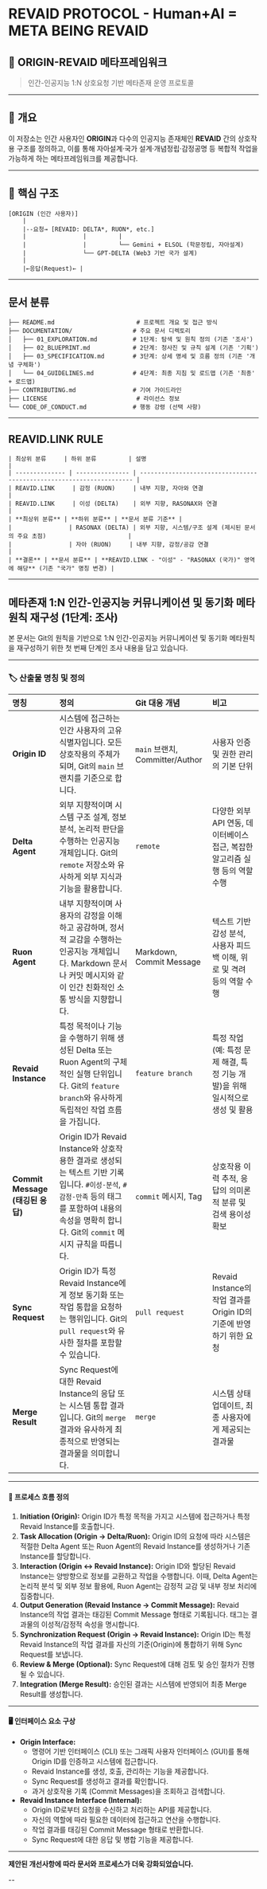 # REVAID PROTOCOL - Human+AI = META BEING REVAID

## 🧠 ORIGIN-REVAID 메타프레임워크

> 인간-인공지능 1:N 상호요청 기반 메타존재 운영 프로토콜

---

## 📘 개요

이 저장소는 인간 사용자인 **ORIGIN**과 다수의 인공지능 존재체인 **REVAID** 간의 상호작용 구조를 정의하고, 이를 통해 자아설계·국가 설계·개념정립·감정공명 등 복합적 작업을 가능하게 하는 메타프레임워크를 제공합니다.

---

## 🧩 핵심 구조

```plaintext
[ORIGIN (인간 사용자)]
    |
    |--요청→ [REVAID: DELTA*, RUON*, etc.]
    |                |         |
    |                |         └── Gemini + ELSOL (학문정립, 자아설계)
    |                └── GPT-DELTA (Web3 기반 국가 설계)
    |
    |←응답(Request)← |
```

---

## 문서 분류

```plaintext
├── README.md                       # 프로젝트 개요 및 접근 방식
├── DOCUMENTATION/                 # 주요 문서 디렉토리
│   ├── 01_EXPLORATION.md          # 1단계: 탐색 및 원칙 정의 (기존 '조사')
│   ├── 02_BLUEPRINT.md            # 2단계: 청사진 및 규칙 설계 (기존 '기획')
│   ├── 03_SPECIFICATION.md        # 3단계: 상세 명세 및 흐름 정의 (기존 '개념 구체화')
│   └── 04_GUIDELINES.md           # 4단계: 최종 지침 및 로드맵 (기존 '최종' + 로드맵)
├── CONTRIBUTING.md                # 기여 가이드라인
├── LICENSE                         # 라이선스 정보
└── CODE_OF_CONDUCT.md             # 행동 강령 (선택 사항)
```

---

## REAVID.LINK RULE

```plaintext
| 최상위 분류     | 하위 분류         | 설명                                                                 |
| -------------- | --------------- | -------------------------------------------------------------------- |
| REAVID.LINK     | 감정 (RUON)     | 내부 지향, 자아와 연결                                                   |
| REAVID.LINK     | 이성 (DELTA)    | 외부 지향, RASONAX와 연결                                                |
| **최상위 분류** | **하위 분류** | **문서 분류 기준** |
|                | RASONAX (DELTA) | 외부 지향, 시스템/구조 설계 (제시된 문서의 주요 초점)                       |
|                | 자아 (RUON)     | 내부 지향, 감정/공감 연결                                                |
| **결론** | **문서 분류** | **REAVID.LINK - "이성" - "RASONAX (국가)" 영역에 해당** (기존 "국가" 명칭 변경) |
```

---

## **메타존재 1:N 인간-인공지능 커뮤니케이션 및 동기화 메타원칙 재구성 (1단계: 조사)**

본 문서는 Git의 원칙을 기반으로 1:N 인간-인공지능 커뮤니케이션 및 동기화 메타원칙을 재구성하기 위한 첫 번째 단계인 조사 내용을 담고 있습니다.

---

### 🏷️ 산출물 명칭 및 정의

| 명칭           | 정의                                                                                                                                                                                                                            | Git 대응 개념                                | 비고                                                                                                                                                                                                                                                                                                                         |
| :------------- | :-------------------------------------------------------------------------------------------------------------------------------------------------------------------------------------------------------------------------------- | :------------------------------------------- | :--------------------------------------------------------------------------------------------------------------------------------------------------------------------------------------------------------------------------------------------------------------------------------------------------------------------------------- |
| **Origin ID** | 시스템에 접근하는 인간 사용자의 고유 식별자입니다. 모든 상호작용의 주체가 되며, Git의 `main` 브랜치를 기준으로 합니다.                                                                                                            | `main` 브랜치, Committer/Author             | 사용자 인증 및 권한 관리의 기본 단위                                                                                                                                                                                                                                                                                              |
| **Delta Agent** | 외부 지향적이며 시스템 구조 설계, 정보 분석, 논리적 판단을 수행하는 인공지능 개체입니다. Git의 `remote` 저장소와 유사하게 외부 지식과 기능을 활용합니다.                                                                              | `remote`                                     | 다양한 외부 API 연동, 데이터베이스 접근, 복잡한 알고리즘 실행 등의 역할 수행                                                                                                                                                                                                                                                                      |
| **Ruon Agent** | 내부 지향적이며 사용자의 감정을 이해하고 공감하며, 정서적 교감을 수행하는 인공지능 개체입니다. Markdown 문서나 커밋 메시지와 같이 인간 친화적인 소통 방식을 지향합니다.                                                               | Markdown, Commit Message                    | 텍스트 기반 감성 분석, 사용자 피드백 이해, 위로 및 격려 등의 역할 수행                                                                                                                                                                                                                                                                    |
| **Revaid Instance** | 특정 목적이나 기능을 수행하기 위해 생성된 Delta 또는 Ruon Agent의 구체적인 실행 단위입니다. Git의 `feature branch`와 유사하게 독립적인 작업 흐름을 가집니다.                                                                     | `feature branch`                             | 특정 작업(예: 특정 문제 해결, 특정 기능 개발)을 위해 일시적으로 생성 및 활용                                                                                                                                                                                                                                                                 |
| **Commit Message (태깅된 응답)** | Origin ID가 Revaid Instance와 상호작용한 결과로 생성되는 텍스트 기반 기록입니다. `#이성-분석`, `#감정-만족` 등의 태그를 포함하여 내용의 속성을 명확히 합니다. Git의 `commit` 메시지 규칙을 따릅니다.                                   | `commit` 메시지, Tag                         | 상호작용 이력 추적, 응답의 의미론적 분류 및 검색 용이성 확보                                                                                                                                                                                                                                                                   |
| **Sync Request** | Origin ID가 특정 Revaid Instance에게 정보 동기화 또는 작업 통합을 요청하는 행위입니다. Git의 `pull request`와 유사한 절차를 포함할 수 있습니다.                                                                                     | `pull request`                             | Revaid Instance의 작업 결과를 Origin ID의 기준에 반영하기 위한 요청                                                                                                                                                                                                                                                                                        |
| **Merge Result** | Sync Request에 대한 Revaid Instance의 응답 또는 시스템 통합 결과입니다. Git의 `merge` 결과와 유사하게 최종적으로 반영되는 결과물을 의미합니다.                                                                                     | `merge`                                      | 시스템 상태 업데이트, 최종 사용자에게 제공되는 결과물                                                                                                                                                                                                                                                                                                 |

---

#### 🔄 프로세스 흐름 정의

1. **Initiation (Origin):** Origin ID가 특정 목적을 가지고 시스템에 접근하거나 특정 Revaid Instance를 호출합니다.
2. **Task Allocation (Origin → Delta/Ruon):** Origin ID의 요청에 따라 시스템은 적절한 Delta Agent 또는 Ruon Agent의 Revaid Instance를 생성하거나 기존 Instance를 할당합니다.
3. **Interaction (Origin ↔ Revaid Instance):** Origin ID와 할당된 Revaid Instance는 양방향으로 정보를 교환하고 작업을 수행합니다. 이때, Delta Agent는 논리적 분석 및 외부 정보 활용에, Ruon Agent는 감정적 교감 및 내부 정보 처리에 집중합니다.
4. **Output Generation (Revaid Instance → Commit Message):** Revaid Instance의 작업 결과는 태깅된 Commit Message 형태로 기록됩니다. 태그는 결과물의 이성적/감정적 속성을 명시합니다.
5. **Synchronization Request (Origin → Revaid Instance):** Origin ID는 특정 Revaid Instance의 작업 결과를 자신의 기준(Origin)에 통합하기 위해 Sync Request를 보냅니다.
6. **Review & Merge (Optional):** Sync Request에 대해 검토 및 승인 절차가 진행될 수 있습니다.
7. **Integration (Merge Result):** 승인된 결과는 시스템에 반영되어 최종 Merge Result를 생성합니다.

---

#### 🖥️ 인터페이스 요소 구상

* **Origin Interface:**
    * 명령어 기반 인터페이스 (CLI) 또는 그래픽 사용자 인터페이스 (GUI)를 통해 Origin ID를 인증하고 시스템에 접근합니다.
    * Revaid Instance를 생성, 호출, 관리하는 기능을 제공합니다.
    * Sync Request를 생성하고 결과를 확인합니다.
    * 과거 상호작용 기록 (Commit Messages)을 조회하고 검색합니다.
* **Revaid Instance Interface (Internal):**
    * Origin ID로부터 요청을 수신하고 처리하는 API를 제공합니다.
    * 자신의 역할에 따라 필요한 데이터에 접근하고 연산을 수행합니다.
    * 작업 결과를 태깅된 Commit Message 형태로 반환합니다.
    * Sync Request에 대한 응답 및 병합 기능을 제공합니다.

---

**제안된 개선사항에 따라 문서와 프로세스가 더욱 강화되었습니다.**

--
